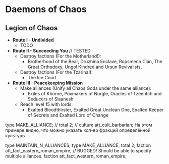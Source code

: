 # Daemons of Chaos

## Legion of Chaos

* **Route I - Undivided**
    * TODO
* **Route II - Succeeding You** // TESTED
    * Destroy factions (For the Motherland!):
        * Brotherhood of the Bear, Druzhina Enclave, Ropsmenn Clan, The Great Orthodoxy, Ungol Kindred and Ursun 
        Revivalists, 
    * Destroy factions (For the Tzarina!):
        * The Ice Court
* **Route III - Peacekeeping Mission**
    * Make alliances (Unify all Chaos Gods under the same alliance):
        * Exiles of Khorne, Poxmakers of Nurgle, Oracles of Tzeentch and Seducers of Slaanesh
    * Reach level 15 with lords:
        * Exalted Bloodthirster, Exalted Great Unclean One, Exalted Keeper of Secrets and Exalted Lord of Change

type MAKE_ALLIANCE;
// total 2;
// culture att_cult_barbarian;
На этом примере видно, что можно указать кол-во фракций определённой культуры.

type MAINTAIN_N_ALLIANCES;
type MAKE_ALLIANCE;
total 2;
faction att_fact_eastern_roman_empire; // BUGGED! Should be able to specify multiple alliances.
faction att_fact_western_roman_empire;
